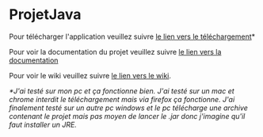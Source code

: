 # ProjetJava

Pour télécharger l'application veuillez suivre [le lien vers le téléchargement](https://projetjava.ambroisemostin.com/GestionLocationVoiture.jar)*

Pour voir la documentation du projet veuillez suivre [le lien vers la documentation](https://projetjava.ambroisemostin.com)

Pour voir le wiki veuillez suivre [le lien vers le wiki](https://github.com/amostin/ProjetJava/wiki).

*\*J'ai testé sur mon pc et ça fonctionne bien. J'ai testé sur un mac et chrome interdit le téléchargement mais via firefox ça fonctionne. J'ai finalement testé sur un autre pc windows et le pc télécharge une archive contenant le projet mais pas moyen de lancer le .jar donc j'imagine qu'il faut installer un JRE.*
